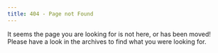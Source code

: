 ```yaml
---
title: 404 - Page not Found
---
```


It seems the page you are looking for is not here, or has been moved! Please have a look in the archives to find what you were looking for.
